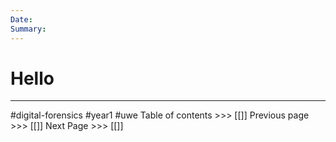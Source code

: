```yaml
---
Date: 
Summary:
---
```

# Hello
---

#digital-forensics #year1 #uwe 
Table of contents >>> [[]]
Previous page >>> [[]]
Next Page >>> [[]]